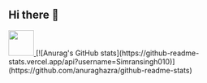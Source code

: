## Hi there 👋

<a href="https://www.instagram.com/thepiyushmalhotra/">
  <img height="50" src="https://user-images.githubusercontent.com/46517096/166974368-9798f39f-1f46-499c-b14e-81f0a3f83a06.png"/>
</a>
[![Anurag's GitHub stats](https://github-readme-stats.vercel.app/api?username=Simransingh010)](https://github.com/anuraghazra/github-readme-stats)
